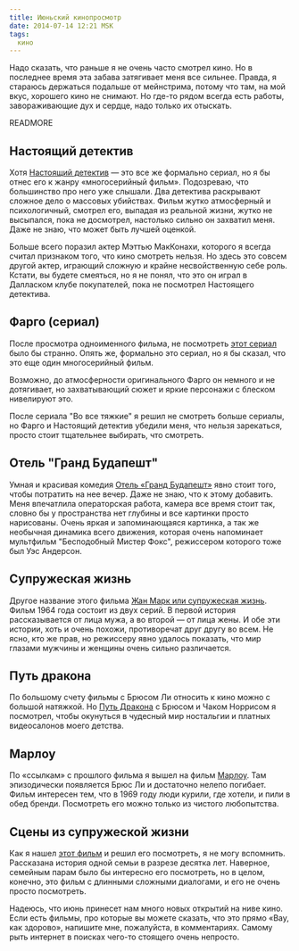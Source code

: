 ```yaml
---
title: Июньский кинопросмотр
date: 2014-07-14 12:21 MSK
tags:
  кино
---
```


Надо сказать, что раньше я не очень часто смотрел кино. Но в последнее время эта забава затягивает меня все сильнее.
Правда, я стараюсь держаться подальше от мейнстрима, потому что там, на мой вкус, хорошего кино не снимают. Но где-то
рядом всегда есть работы, завораживающие дух и сердце, надо только их отыскать.

READMORE

## Настоящий детектив

Хотя [Настоящий детектив](http://www.kinopoisk.ru/film/681831/) — это все же формально сериал, но я бы отнес его к жанру
«многосерийный фильм». Подозреваю, что большинство про него уже слышали. Два детектива раскрывают сложное дело о
массовых убийствах. Фильм жутко атмосферный и психологичный, смотрел его, выпадая из реальной жизни, жутко не высыпался,
пока не досмотрел, настолько сильно он захватил меня. Даже не знаю, что может быть лучшей оценкой.

Больше всего поразил актер Мэттью МакКонахи, которого я всегда считал признаком того, что кино смотреть нельзя. Но здесь
это совсем другой актер, играющий сложную и крайне несвойственную себе роль. Кстати, вы будете смеяться, но я не понял,
что это он играл в Далласком клубе покупателей, пока не посмотрел Настоящего детектива.

## Фарго (сериал)

После просмотра одноименного фильма, не посмотреть [этот сериал](http://www.kinopoisk.ru/film/767379/) было бы странно.
Опять же, формально это сериал, но я бы сказал, что это еще один многосерийный фильм.

Возможно, до атмосферности оригинального Фарго он немного и не дотягивает, но захватывающий сюжет и яркие персонажи с
блеском нивелируют это.

После сериала "Во все тяжкие" я решил не смотреть больше сериалы, но Фарго и Настоящий детектив убедили меня, что нельзя
зарекаться, просто стоит тщательнее выбирать, что смотреть.

## Отель "Гранд Будапешт"

Умная и красивая комедия [Отель «Гранд Будапешт»](http://www.kinopoisk.ru/film/683999/) явно стоит того, чтобы потратить
на нее вечер. Даже не знаю, что к этому добавить. Меня впечатлила операторская работа, камера все время стоит так,
словно бы у пространства нет глубины и все картинки просто нарисованы. Очень яркая и запоминающаяся картинка, а так же
необычная динамика всего движения, которая очень напоминает мультфильм "Бесподобный Мистер Фокс", режиссером которого
тоже был Уэс Андерсон.

## Супружеская жизнь

Другое название этого фильма [Жан Марк или супружеская жизнь](http://www.kinopoisk.ru/film/253313/). Фильм 1964 года
состоит из двух серий. В первой история рассказывается от лица мужа, а во второй — от лица жены. И обе эти истории, хоть
и очень похожи, противоречат друг другу во всем. Не ясно, кто же прав, но режиссеру явно удалось показать, что мир
глазами мужчины и женщины очень сильно различается.

## Путь дракона

По большому счету фильмы с Брюсом Ли относить к кино можно с большой натяжкой. Но [Путь
Дракона](http://www.kinopoisk.ru/film/34809/) с Брюсом и Чаком Норрисом я посмотрел, чтобы окунуться в чудесный мир
ностальгии и платных видеосалонов моего детства.

## Марлоу

По «ссылкам» с прошлого фильма я вышел на фильм [Марлоу](http://www.kinopoisk.ru/film/13282/). Там эпизодически
появляется Брюс Ли и достаточно нелепо погибает. Фильм интересен тем, что в 1969 году люди курили, где хотели, и пили в
обед бренди. Посмотреть его можно только из чистого любопытства.

## Сцены из супружеской жизни

Как я нашел [этот фильм](http://www.kinopoisk.ru/film/82496/) и решил его посмотреть, я не могу вспомнить. Рассказана
история одной семьи в разрезе десятка лет. Наверное, семейным парам было бы интересно его посмотреть, но в целом,
конечно, это фильм с длинными сложными диалогами, и его не очень просто посмотреть.

Надеюсь, что июнь принесет нам много новых открытий на ниве кино. Если есть фильмы, про которые вы можете сказать, что
это прямо «Вау, как здорово», напишите мне, пожалуйста, в комментариях. Самому рыть интернет в поисках чего-то стоящего
очень непросто.
